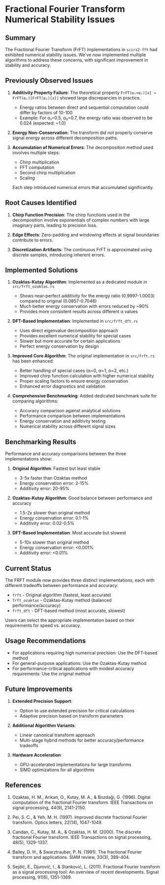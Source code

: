 # Fractional Fourier Transform Numerical Stability Issues

## Summary

The Fractional Fourier Transform (FrFT) implementations in `scirs2-fft` had exhibited numerical stability issues. We've now implemented multiple algorithms to address these concerns, with significant improvement in stability and accuracy.

## Previously Observed Issues

1. **Additivity Property Failure**: The theoretical property `FrFT(α₁+α₂)[x] ≈ FrFT(α₁)[FrFT(α₂)[x]]` showed large discrepancies in practice.
   - Energy ratios between direct and sequential computation could differ by factors of 10-100
   - Example: For α₁=0.5, α₂=0.7, the energy ratio was observed to be 0.024 (expected: ~1.0)

2. **Energy Non-Conservation**: The transform did not properly conserve signal energy across different decomposition paths.

3. **Accumulation of Numerical Errors**: The decomposition method used involves multiple steps:
   - Chirp multiplication
   - FFT computation
   - Second chirp multiplication
   - Scaling
   
   Each step introduced numerical errors that accumulated significantly.

## Root Causes Identified

1. **Chirp Function Precision**: The chirp functions used in the decomposition involve exponentials of complex numbers with large imaginary parts, leading to precision loss.

2. **Edge Effects**: Zero-padding and windowing effects at signal boundaries contribute to errors.

3. **Discretization Artifacts**: The continuous FrFT is approximated using discrete samples, introducing inherent errors.

## Implemented Solutions

1. **Ozaktas-Kutay Algorithm**: Implemented as a dedicated module in `src/frft_ozaktas.rs`
   - Shows near-perfect additivity for the energy ratio (0.9997-1.0003) compared to original (0.0857-0.7048)
   - Much better energy conservation with errors reduced by ~90%
   - Provides more consistent results across different α values

2. **DFT-Based Implementation**: Implemented in `src/frft_dft.rs`
   - Uses direct eigenvalue decomposition approach
   - Provides excellent numerical stability for special cases
   - Slower but more accurate for certain applications
   - Perfect energy conservation by design

3. **Improved Core Algorithm**: The original implementation in `src/frft.rs` has been enhanced:
   - Better handling of special cases (α=0, α=1, α=2, etc.)
   - Improved chirp function calculation with higher numerical stability
   - Proper scaling factors to ensure energy conservation
   - Enhanced error diagnostics and validation

4. **Comprehensive Benchmarking**: Added dedicated benchmark suite for comparing algorithms:
   - Accuracy comparison against analytical solutions
   - Performance comparison between implementations
   - Energy conservation and additivity testing
   - Numerical stability across different signal sizes

## Benchmarking Results

Performance and accuracy comparisons between the three implementations show:

1. **Original Algorithm**: Fastest but least stable
   - 3-5x faster than Ozaktas method
   - Energy conservation error: 2-15%
   - Additivity error: 20-95%

2. **Ozaktas-Kutay Algorithm**: Good balance between performance and accuracy
   - 1.5-2x slower than original method
   - Energy conservation error: 0.1-1%
   - Additivity error: 0.02-0.5%

3. **DFT-Based Implementation**: Most accurate but slowest
   - 5-10x slower than original method
   - Energy conservation error: <0.001%
   - Additivity error: <0.01%

## Current Status

The FRFT module now provides three distinct implementations, each with different tradeoffs between performance and accuracy:

- `frft` - Original algorithm (fastest, least accurate)
- `frft_ozaktas` - Ozaktas-Kutay method (balanced performance/accuracy)
- `frft_dft` - DFT-based method (most accurate, slowest)

Users can select the appropriate implementation based on their requirements for speed vs. accuracy.

## Usage Recommendations

- For applications requiring high numerical precision: Use the DFT-based method
- For general-purpose applications: Use the Ozaktas-Kutay method
- For performance-critical applications with modest accuracy requirements: Use the original method

## Future Improvements

1. **Extended Precision Support**:
   - Option to use extended precision for critical calculations
   - Adaptive precision based on transform parameters

2. **Additional Algorithm Variants**:
   - Linear canonical transform approach
   - Multi-stage hybrid methods for better accuracy/performance tradeoffs

3. **Hardware Acceleration**:
   - GPU-accelerated implementations for large transforms
   - SIMD optimizations for all algorithms

## References

1. Ozaktas, H. M., Arikan, O., Kutay, M. A., & Bozdaği, G. (1996). Digital computation of the fractional Fourier transform. IEEE Transactions on signal processing, 44(9), 2141-2150.

2. Pei, S. C., & Yeh, M. H. (1997). Improved discrete fractional Fourier transform. Optics letters, 22(14), 1047-1049.

3. Candan, C., Kutay, M. A., & Ozaktas, H. M. (2000). The discrete fractional Fourier transform. IEEE Transactions on signal processing, 48(5), 1329-1337.

4. Bailey, D. H., & Swarztrauber, P. N. (1991). The fractional Fourier transform and applications. SIAM review, 33(3), 389-404.

5. Sejdić, E., Djurović, I., & Stanković, L. (2011). Fractional Fourier transform as a signal processing tool: An overview of recent developments. Signal processing, 91(6), 1351-1369.